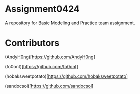 # Assignment0424
A repository for Basic Modeling and Practice team assignment.

# Contributors
(AndyH0ng)[https://github.com/AndyH0ng]

(fo0ont)[https://github.com/fo0ont]

(hobaksweetpotato)[https://github.com/hobaksweetpotato]

(sandocsol)[https://github.com/sandocsol]

